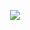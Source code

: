 <p align="center"><img src="image_srchttps://i.pinimg.com/originals/70/37/d4/7037d478852af21357f038fac2d2e9f6.gif"></p>
